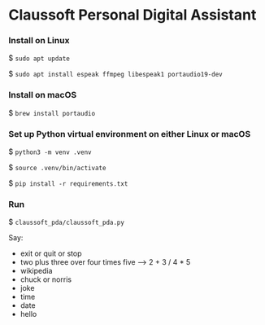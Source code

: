 # Claussoft Personal Digital Assistant

### Install on Linux
$ `sudo apt update`

$ `sudo apt install espeak ffmpeg libespeak1 portaudio19-dev`

### Install on macOS
$ `brew install portaudio`

### Set up Python virtual environment on either Linux or macOS
$ `python3 -m venv .venv`

$ `source .venv/bin/activate`

$ `pip install -r requirements.txt`

### Run
$ `claussoft_pda/claussoft_pda.py`

Say:
* exit or quit or stop
* two plus three over four times five --> 2 + 3 / 4 * 5
* wikipedia
* chuck or norris
* joke
* time
* date
* hello
